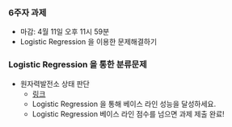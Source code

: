 
### 6주자 과제
- 마감: 4월 11일 오후 11시 59분
- Logistic Regression 을 이용한 문제해결하기

### Logistic Regression 을 통한 분류문제 
- 원자력발전소 상태 판단
  - [링크](https://www.kaggle.com/c/2021-ml-p5/)
  - Logistic Regression 을 통해 베이스 라인 성능을 달성하세요.
  - Logistic Regression 베이스 라인 점수를 넘으면 과제 제출 완료!
